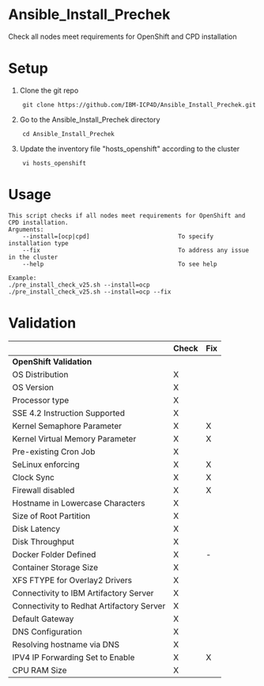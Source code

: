 # Ansible_Install_Prechek
Check all nodes meet requirements for OpenShift and CPD installation

# Setup
1. Clone the git repo
```
	git clone https://github.com/IBM-ICP4D/Ansible_Install_Prechek.git
```
2. Go to the Ansible_Install_Prechek directory 
```
	cd Ansible_Install_Prechek
```
3. Update the inventory file "hosts_openshift" according to the cluster
```
	vi hosts_openshift
```

# Usage
```
This script checks if all nodes meet requirements for OpenShift and CPD installation.
Arguments: 
    --install=[ocp|cpd]                         To specify installation type
    --fix                                       To address any issue in the cluster 
    --help                                      To see help 

Example: 
./pre_install_check_v25.sh --install=ocp
./pre_install_check_v25.sh --install=ocp --fix
```

# Validation
| |Check |	Fix |
|----------------------------------------------|----------|----------
|**OpenShift Validation** |
|OS Distribution	| X | | 	
|OS Version | X |	| 	
|Processor type | X |
|SSE 4.2 Instruction Supported | X | 	|
|Kernel Semaphore Parameter | X | X |
|Kernel Virtual Memory Parameter | X | X |
|Pre-existing Cron Job | X | 	 |
|SeLinux enforcing | X | X |
|Clock Sync | X |	X	|
|Firewall disabled	| X | X	|
|Hostname in Lowercase Characters | X |	 	|
|Size of Root Partition | X |  |
|Disk Latency | X | |
|Disk Throughput | X | |
|Docker Folder Defined	| X | - |
|Container Storage Size | X | |
|XFS FTYPE for Overlay2 Drivers | X | |
|Connectivity to IBM Artifactory Server | X | |	
|Connectivity to Redhat Artifactory Server	| X |	|
|Default Gateway | X | |
|DNS Configuration	| X | | 
|Resolving hostname via DNS | X |	|
|IPV4 IP Forwarding Set to Enable | X |	X |	
|CPU RAM Size | X | |
		
